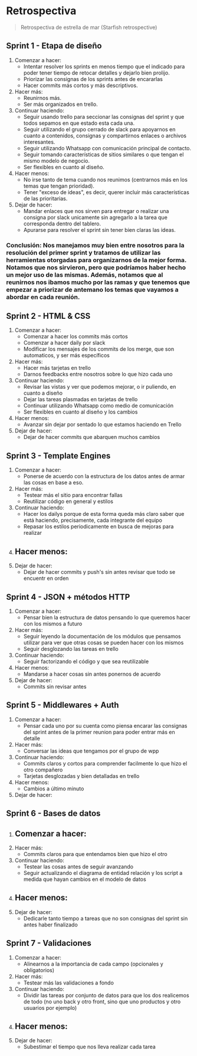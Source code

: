 # Retrospectiva 
> Retrospectiva de estrella de mar (Starfish retrospective)

## Sprint 1 - Etapa de diseño
1. Comenzar a hacer:
    - Intentar resolver los sprints en menos tiempo que el indicado para poder tener tiempo de retocar detalles y dejarlo bien prolijo.
    - Priorizar las consignas de los sprints antes de encararlas
    - Hacer commits más cortos y más descriptivos.
2. Hacer más:
    - Reunirnos más.
    - Ser más organizados en trello.
3. Continuar haciendo:
    - Seguir usando trello para seccionar las consignas del sprint y que todos sepamos en que estado esta cada una.
    - Seguir utilizando el grupo cerrado de slack para apoyarnos en cuanto a contenidos, consignas y compartirnos enlaces o archivos interesantes.
    - Seguir utilizando Whatsapp con comunicación principal de contacto.
    - Seguir tomando características de sitios similares o que tengan el mismo modelo de negocio.
    - Ser flexibles en cuanto al diseño.
4. Hacer menos:
    - No irse tanto de tema cuando nos reunimos (centrarnos más en los temas que tengan prioridad).
    - Tener "exceso de ideas", es decir, querer incluir más características de las prioritarias.
5. Dejar de hacer:
    - Mandar enlaces que nos sirven para entregar o realizar una consigna por slack unicamente sin agregarlo a la tarea que corresponda dentro del tablero.
    - Apurarse para resolver el sprint sin tener bien claras las ideas.

### Conclusión: Nos manejamos muy bien entre nosotros para la resolución del primer sprint y tratamos de utilizar las herramientas otorgadas para organizarnos de la mejor forma. Notamos que nos sirvieron, pero que podríamos haber hecho un mejor uso de las mismas. Además, notamos que al reunirnos nos ibamos mucho por las ramas y que tenemos que empezar a priorizar de antemano los temas que vayamos a abordar en cada reunión. 

## Sprint 2 - HTML & CSS
1. Comenzar a hacer:
    - Comenzar a hacer los commits más cortos
    - Comenzar a hacer daily por slack
    - Modificar los mensajes de los commits de los merge, que son automaticos, y ser más específicos
2. Hacer más:
    - Hacer más tarjetas en trello 
    - Darnos feedbacks entre nosotros sobre lo que hizo cada uno
3. Continuar haciendo:
    - Revisar las vistas y ver que podemos mejorar, o ir puliendo, en cuanto a diseño
    - Dejar las tareas plasmadas en tarjetas de trello
    - Continuar utilizando Whatsapp como medio de comunicación
    - Ser flexibles en cuanto al diseño y los cambios
4. Hacer menos:
    - Avanzar sin dejar por sentado lo que estamos haciendo en Trello
5. Dejar de hacer:
    - Dejar de hacer commits que abarquen muchos cambios

## Sprint 3 - Template Engines
1. Comenzar a hacer:
    - Ponerse de acuerdo con la estructura de los datos antes de armar las cosas en base a eso.
2. Hacer más:
    - Testear más el sitio para encontrar fallas
    - Reutilizar código en general y estilos
3. Continuar haciendo:
    - Hacer los dailys porque de esta forma queda más claro saber que está haciendo, precisamente, cada integrante del equipo
    - Repasar los estilos periodicamente en busca de mejoras para realizar
4. Hacer menos:
    - 
5. Dejar de hacer:
    - Dejar de hacer commits y push's sin antes revisar que todo se encuentr en orden

## Sprint 4 - JSON + métodos HTTP
1. Comenzar a hacer:
    - Pensar bien la estructura de datos pensando lo que queremos hacer con los mismos a futuro
2. Hacer más:
    - Seguir leyendo la documentación de los módulos que pensamos utilizar para ver que otras cosas se pueden hacer con los mismos
    - Seguir desglozando las tareas en trello
3. Continuar haciendo:
    - Seguir factorizando el código y que sea reutilizable
4. Hacer menos:
    - Mandarse a hacer cosas sin antes ponernos de acuerdo
5. Dejar de hacer:
    - Commits sin revisar antes


## Sprint 5 - Middlewares + Auth
1. Comenzar a hacer:
    - Pensar cada uno por su cuenta como piensa encarar las consignas del sprint antes de la primer reunion para poder entrar más en detalle
2. Hacer más:
    - Conversar las ideas que tengamos por el grupo de wpp
3. Continuar haciendo:
    - Commits claros y cortos para comprender facilmente lo que hizo el otro compañero
    - Tarjetas desglozadas y bien detalladas en trello
4. Hacer menos:
    - Cambios a último minuto
5. Dejar de hacer:

## Sprint 6 - Bases de datos
1. Comenzar a hacer:
    - 
2. Hacer más:
    - Commits claros para que entendamos bien que hizo el otro
3. Continuar haciendo:
    - Testear las cosas antes de seguir avanzando
    - Seguir actualizando el diagrama de entidad relación y los script a medida que hayan cambios en el modelo de datos
4. Hacer menos:
    - 
5. Dejar de hacer:
    - Dedicarle tanto tiempo a tareas que no son consignas del sprint sin antes haber finalizado

## Sprint 7 - Validaciones
1. Comenzar a hacer:
    - Alinearnos a la importancia de cada campo (opcionales y obligatorios)
2. Hacer más:
    - Testear más las validaciones a fondo
3. Continuar haciendo:
    - Dividir las tareas por conjunto de datos para que los dos realicemos de todo (no uno back y otro front, sino que uno productos y otro usuarios por ejemplo)
4. Hacer menos:
    - 
5. Dejar de hacer:
    - Subestimar el tiempo que nos lleva realizar cada tarea